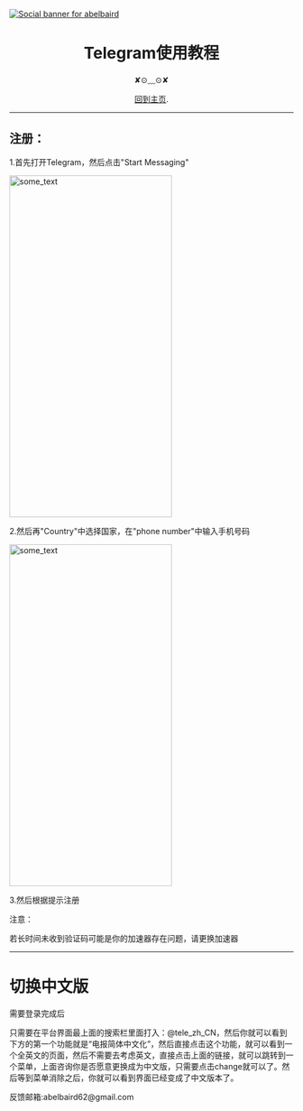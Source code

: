 [![Social banner for
abelbaird](https://github.com/abelbaird/medium/blob/main/header-banner--optimized.svg)](https://github.com/abelbaird/abelbaird/blob/main/README.md)
<h1 align='center'>Telegram使用教程</h1>
<p align='center'>
✘⊙﹏⊙✘
</p>
<p align='center'><a href="https://github.com/abelbaird/abelbaird">回到主页</a>.</p>
<hr>
</hr>
<H2>注册：</H2>
<p>1.首先打开Telegram，然后点击"Start Messaging"</p>
<img src="https://github.com/abelbaird/medium/blob/main/2.jpg" alt="some_text" width="288" height="606">
<p>2.然后再"Country"中选择国家，在"phone number"中输入手机号码</p>
<img src="https://github.com/abelbaird/medium/blob/main/1.jpg" alt="some_text" width="288" height="606">
<p>3.然后根据提示注册</p>
<p>注意：</p>
<p>若长时间未收到验证码可能是你的加速器存在问题，请更换加速器</p>
<hr></hr>
<h1>切换中文版</h1>
<p>需要登录完成后</p>
<p>只需要在平台界面最上面的搜索栏里面打入：@tele_zh_CN，然后你就可以看到下方的第一个功能就是“电报简体中文化”，然后直接点击这个功能，就可以看到一个全英文的页面，然后不需要去考虑英文，直接点击上面的链接，就可以跳转到一个菜单，上面咨询你是否愿意更换成为中文版，只需要点击change就可以了。然后等到菜单消除之后，你就可以看到界面已经变成了中文版本了。</p>
<p>反馈邮箱:abelbaird62@gmail.com</p>



